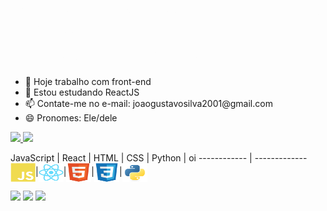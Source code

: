 
<h1 style="color: #fdfdfd;">Olá, me chamo João Gustavo Ribeiro da Silva,<br><span>é um prazer ter você por aqui!</span></h1>
  <ul>
    <li>
      🔭 Hoje trabalho com front-end
    </li>
    <li>
      🌱 Estou estudando ReactJS
    </li>
    <li>
      📫 Contate-me no e-mail: joaogustavosilva2001@gmail.com
    </li>
    <li>
      😄 Pronomes: Ele/dele
    </li>
  </ul>

<div>
  <a href="https://github.com/joaosilva-web">
  <img height="170em" src="https://github-readme-stats.vercel.app/api?username=joaosilva-web&show_icons=true&theme=light&include_all_commits=true&count_private=true"/>
  <img height="170em" src="https://github-readme-stats.vercel.app/api/top-langs/?username=joaosilva-web&layout=compact&langs_count=7&theme=light"/>
  </a>
</div>


  JavaScript | React | HTML | CSS | Python | oi
------------ | -------------
<img align="center" alt="Js" height="30" width="40" src="https://raw.githubusercontent.com/devicons/devicon/master/icons/javascript/javascript-plain.svg">|<img align="center" alt="React" height="30" width="40" src="https://raw.githubusercontent.com/devicons/devicon/master/icons/react/react-original.svg">|<img align="center" alt="HTML" height="30" width="40" src="https://raw.githubusercontent.com/devicons/devicon/master/icons/html5/html5-original.svg">|<img align="center" alt="CSS" height="30" width="40" src="https://raw.githubusercontent.com/devicons/devicon/master/icons/css3/css3-original.svg">|<img align="center" alt="Python" height="30" width="40" src="https://raw.githubusercontent.com/devicons/devicon/master/icons/python/python-original.svg">

    
   
  <a href="https://www.instagram.com/joaogustavo.r.s" target="_blank"><img src="https://img.shields.io/badge/-Instagram-%23E4405F?style=for-the-badge&logo=instagram&logoColor=white" target="_blank"></a>
  <a href = "mailto:joaogustavosilva2001@gmail.com"><img src="https://img.shields.io/badge/-Gmail-%23333?style=for-the-badge&logo=gmail&logoColor=white" target="_blank"></a>
  <a href="https://www.linkedin.com/in/jo%C3%A3o-silva-dev-web/" target="_blank"><img src="https://img.shields.io/badge/-LinkedIn-%230077B5?style=for-the-badge&logo=linkedin&logoColor=white" target="_blank"></a> 
  </div>
</div>
